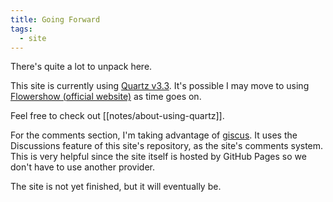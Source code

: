 ```yaml
---
title: Going Forward
tags:
  - site
---
```


There's quite a lot to unpack here.

This site is currently using [Quartz v3.3](https://github.com/jackyzha0/quartz/releases/tag/v3.3). It's possible I may move to using [Flowershow (official website)](https://flowershow.app/) as time goes on.

Feel free to check out [[notes/about-using-quartz]].

For the comments section, I'm taking advantage of [giscus](https://github.com/giscus/giscus). It uses the Discussions feature of this site's repository, as the site's comments system. This is very helpful since the site itself is hosted by GitHub Pages so we don't have to use another provider.

The site is not yet finished, but it will eventually be.
